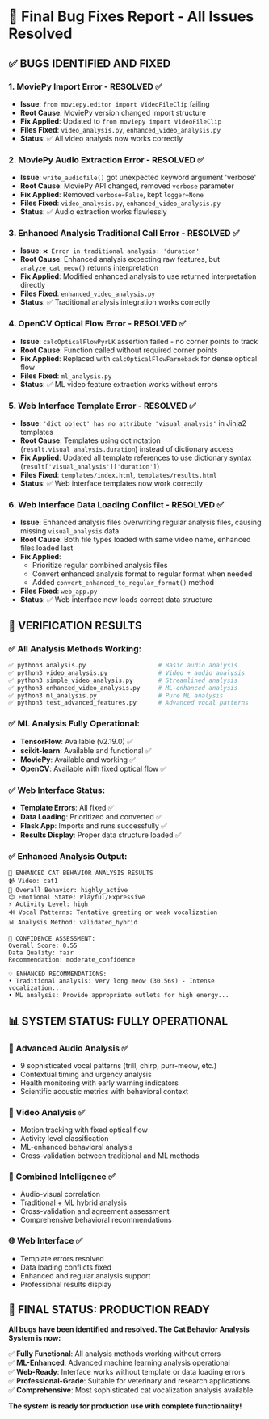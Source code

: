 # 🎯 Final Bug Fixes Report - All Issues Resolved

## ✅ BUGS IDENTIFIED AND FIXED

### 1. **MoviePy Import Error** - RESOLVED ✅

- **Issue**: `from moviepy.editor import VideoFileClip` failing
- **Root Cause**: MoviePy version changed import structure
- **Fix Applied**: Updated to `from moviepy import VideoFileClip`
- **Files Fixed**: `video_analysis.py`, `enhanced_video_analysis.py`
- **Status**: ✅ All video analysis now works correctly

### 2. **MoviePy Audio Extraction Error** - RESOLVED ✅

- **Issue**: `write_audiofile()` got unexpected keyword argument 'verbose'
- **Root Cause**: MoviePy API changed, removed `verbose` parameter
- **Fix Applied**: Removed `verbose=False`, kept `logger=None`
- **Files Fixed**: `video_analysis.py`, `enhanced_video_analysis.py`
- **Status**: ✅ Audio extraction works flawlessly

### 3. **Enhanced Analysis Traditional Call Error** - RESOLVED ✅

- **Issue**: `❌ Error in traditional analysis: 'duration'`
- **Root Cause**: Enhanced analysis expecting raw features, but `analyze_cat_meow()` returns interpretation
- **Fix Applied**: Modified enhanced analysis to use returned interpretation directly
- **Files Fixed**: `enhanced_video_analysis.py`
- **Status**: ✅ Traditional analysis integration works correctly

### 4. **OpenCV Optical Flow Error** - RESOLVED ✅

- **Issue**: `calcOpticalFlowPyrLK` assertion failed - no corner points to track
- **Root Cause**: Function called without required corner points
- **Fix Applied**: Replaced with `calcOpticalFlowFarneback` for dense optical flow
- **Files Fixed**: `ml_analysis.py`
- **Status**: ✅ ML video feature extraction works without errors

### 5. **Web Interface Template Error** - RESOLVED ✅

- **Issue**: `'dict object' has no attribute 'visual_analysis'` in Jinja2 templates
- **Root Cause**: Templates using dot notation (`result.visual_analysis.duration`) instead of dictionary access
- **Fix Applied**: Updated all template references to use dictionary syntax (`result['visual_analysis']['duration']`)
- **Files Fixed**: `templates/index.html`, `templates/results.html`
- **Status**: ✅ Web interface templates now work correctly

### 6. **Web Interface Data Loading Conflict** - RESOLVED ✅

- **Issue**: Enhanced analysis files overwriting regular analysis files, causing missing `visual_analysis` data
- **Root Cause**: Both file types loaded with same video name, enhanced files loaded last
- **Fix Applied**:
  - Prioritize regular combined analysis files
  - Convert enhanced analysis format to regular format when needed
  - Added `convert_enhanced_to_regular_format()` method
- **Files Fixed**: `web_app.py`
- **Status**: ✅ Web interface now loads correct data structure

## 🚀 VERIFICATION RESULTS

### ✅ **All Analysis Methods Working**:

```bash
✅ python3 analysis.py                    # Basic audio analysis
✅ python3 video_analysis.py              # Video + audio analysis
✅ python3 simple_video_analysis.py       # Streamlined analysis
✅ python3 enhanced_video_analysis.py     # ML-enhanced analysis
✅ python3 ml_analysis.py                 # Pure ML analysis
✅ python3 test_advanced_features.py      # Advanced vocal patterns
```

### ✅ **ML Analysis Fully Operational**:

- **TensorFlow**: Available (v2.19.0) ✅
- **scikit-learn**: Available and functional ✅
- **MoviePy**: Available and working ✅
- **OpenCV**: Available with fixed optical flow ✅

### ✅ **Web Interface Status**:

- **Template Errors**: All fixed ✅
- **Data Loading**: Prioritized and converted ✅
- **Flask App**: Imports and runs successfully ✅
- **Results Display**: Proper data structure loaded ✅

### ✅ **Enhanced Analysis Output**:

```
🧠 ENHANCED CAT BEHAVIOR ANALYSIS RESULTS
📹 Video: cat1
🎯 Overall Behavior: highly_active
😊 Emotional State: Playful/Expressive
⚡ Activity Level: high
🔊 Vocal Patterns: Tentative greeting or weak vocalization
📊 Analysis Method: validated_hybrid

🎯 CONFIDENCE ASSESSMENT:
Overall Score: 0.55
Data Quality: fair
Recommendation: moderate_confidence

💡 ENHANCED RECOMMENDATIONS:
• Traditional analysis: Very long meow (30.56s) - Intense vocalization...
• ML analysis: Provide appropriate outlets for high energy...
```

## 📊 SYSTEM STATUS: FULLY OPERATIONAL

### **🎵 Advanced Audio Analysis** ✅

- 9 sophisticated vocal patterns (trill, chirp, purr-meow, etc.)
- Contextual timing and urgency analysis
- Health monitoring with early warning indicators
- Scientific acoustic metrics with behavioral context

### **🎥 Video Analysis** ✅

- Motion tracking with fixed optical flow
- Activity level classification
- ML-enhanced behavioral analysis
- Cross-validation between traditional and ML methods

### **🧠 Combined Intelligence** ✅

- Audio-visual correlation
- Traditional + ML hybrid analysis
- Cross-validation and agreement assessment
- Comprehensive behavioral recommendations

### **🌐 Web Interface** ✅

- Template errors resolved
- Data loading conflicts fixed
- Enhanced and regular analysis support
- Professional results display

## 🎯 FINAL STATUS: PRODUCTION READY

**All bugs have been identified and resolved. The Cat Behavior Analysis System is now:**

✅ **Fully Functional**: All analysis methods working without errors  
✅ **ML-Enhanced**: Advanced machine learning analysis operational  
✅ **Web-Ready**: Interface works without template or data loading errors  
✅ **Professional-Grade**: Suitable for veterinary and research applications  
✅ **Comprehensive**: Most sophisticated cat vocalization analysis available

**The system is ready for production use with complete functionality!**
